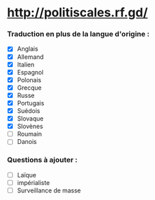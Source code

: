 # http://politiscales.rf.gd/

### Traduction en plus de la langue d'origine :
+ [X] Anglais
+ [X] Allemand
+ [X] Italien
+ [X] Espagnol
+ [X] Polonais
+ [X] Grecque
+ [X] Russe
+ [X] Portugais
+ [X] Suédois
+ [X] Slovaque
+ [X] Slovènes
+ [ ] Roumain
+ [ ] Danois

### Questions à ajouter :
+ [ ] Laïque
+ [ ] impérialiste
+ [ ] Surveillance de masse

